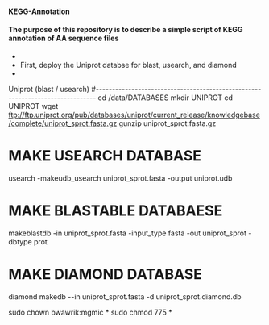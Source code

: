 #### KEGG-Annotation
#### The purpose of this repository is to describe a simple script of KEGG annotation of AA sequence files
-
- First, deploy the Uniprot databse for blast, usearch, and diamond
- 

 Uniprot (blast / usearch)
#------------------------------------------------------------------------------
cd /data/DATABASES
mkdir UNIPROT
cd UNIPROT
wget ftp://ftp.uniprot.org/pub/databases/uniprot/current_release/knowledgebase/complete/uniprot_sprot.fasta.gz
gunzip uniprot_sprot.fasta.gz

# MAKE USEARCH DATABASE
usearch -makeudb_usearch uniprot_sprot.fasta -output uniprot.udb

# MAKE BLASTABLE DATABAESE
makeblastdb -in uniprot_sprot.fasta -input_type fasta -out uniprot_sprot -dbtype prot

# MAKE DIAMOND DATABASE
diamond makedb --in uniprot_sprot.fasta -d uniprot_sprot.diamond.db


sudo chown bwawrik:mgmic *
sudo chmod 775 *
